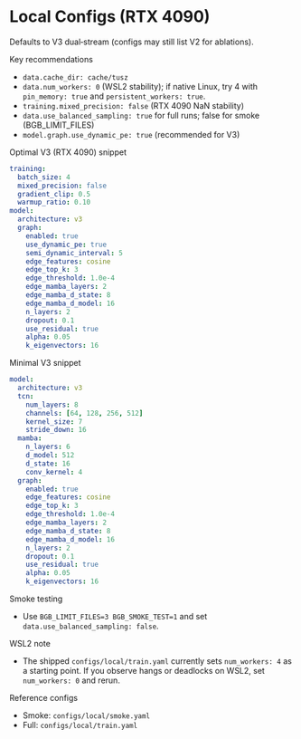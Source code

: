 # Local Configs (RTX 4090)

Defaults to V3 dual‑stream (configs may still list V2 for ablations).

Key recommendations

- `data.cache_dir: cache/tusz`
- `data.num_workers: 0` (WSL2 stability); if native Linux, try 4 with `pin_memory: true` and `persistent_workers: true`.
- `training.mixed_precision: false` (RTX 4090 NaN stability)
- `data.use_balanced_sampling: true` for full runs; false for smoke (BGB_LIMIT_FILES)
- `model.graph.use_dynamic_pe: true` (recommended for V3)

Optimal V3 (RTX 4090) snippet

```yaml
training:
  batch_size: 4
  mixed_precision: false
  gradient_clip: 0.5
  warmup_ratio: 0.10
model:
  architecture: v3
  graph:
    enabled: true
    use_dynamic_pe: true
    semi_dynamic_interval: 5
    edge_features: cosine
    edge_top_k: 3
    edge_threshold: 1.0e-4
    edge_mamba_layers: 2
    edge_mamba_d_state: 8
    edge_mamba_d_model: 16
    n_layers: 2
    dropout: 0.1
    use_residual: true
    alpha: 0.05
    k_eigenvectors: 16
```

Minimal V3 snippet

```yaml
model:
  architecture: v3
  tcn:
    num_layers: 8
    channels: [64, 128, 256, 512]
    kernel_size: 7
    stride_down: 16
  mamba:
    n_layers: 6
    d_model: 512
    d_state: 16
    conv_kernel: 4
  graph:
    enabled: true
    edge_features: cosine
    edge_top_k: 3
    edge_threshold: 1.0e-4
    edge_mamba_layers: 2
    edge_mamba_d_state: 8
    edge_mamba_d_model: 16
    n_layers: 2
    dropout: 0.1
    use_residual: true
    alpha: 0.05
    k_eigenvectors: 16
```

Smoke testing

- Use `BGB_LIMIT_FILES=3 BGB_SMOKE_TEST=1` and set `data.use_balanced_sampling: false`.

WSL2 note

- The shipped `configs/local/train.yaml` currently sets `num_workers: 4` as a starting point. If you observe hangs or deadlocks on WSL2, set `num_workers: 0` and rerun.

Reference configs

- Smoke: `configs/local/smoke.yaml`
- Full: `configs/local/train.yaml`
